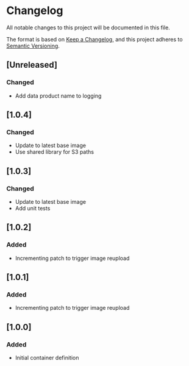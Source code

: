 <!-- markdownlint-disable MD003 -->

# Changelog

All notable changes to this project will be documented in this file.

The format is based on [Keep a Changelog](https://keepachangelog.com/en/1.0.0/),
and this project adheres to [Semantic Versioning](https://semver.org/spec/v2.0.0.html).

## [Unreleased]

### Changed

- Add data product name to logging

## [1.0.4]

### Changed

- Update to latest base image
- Use shared library for S3 paths

## [1.0.3]

### Changed

- Update to latest base image
- Add unit tests

## [1.0.2]

### Added

- Incrementing patch to trigger image reupload

## [1.0.1]

### Added

- Incrementing patch to trigger image reupload

## [1.0.0]

### Added

- Initial container definition
